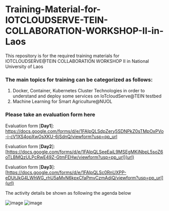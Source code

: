 # Training-Material-for-IOTCLOUDSERVE-TEIN-COLLABORATION-WORKSHOP-II-in-Laos
This repository is for the required training materials for IOTCLOUDSERVE@TEIN COLLABORATION WORKSHOP II in National University of Laos

### The main topics for training can be categorized as follows:
1. Docker, Container, Kubernetes Cluster Technologies in order to understand and deploy some services on IoTcloudServe@TEIN testbed 
2. Machine Learning for Smart Agriculture@NUOL

### **Please take an evaluation form here**
Evaluation form [**Day1**]: https://docs.google.com/forms/d/e/1FAIpQLSdpZery5SDNPkZ0sTMpOxPVo-i-cV1XS4opXwOsXKU-6jSdnQ/viewform?usp=pp_url

Evaluation form [**Day2**]: [https://docs.google.com/forms/d/e/1FAIpQLSeeEaiL9MSEgMKiNbpL5soZ6oTLBMQzULPcRwE49Z-GtmFEHw/viewform?usp=pp_url](url) 

Evaluation form [**Day3**]: [https://docs.google.com/forms/d/e/1FAIpQLSc0RnUXPP-eDUtJkG4LWhWG_rhU5aMvN6kpxCfaPmvCzmAdiQ/viewform?usp=pp_url](url) 

The activity details be shown as following the agenda below

![image](https://user-images.githubusercontent.com/51705645/70586425-9cd17200-1bf9-11ea-8c14-08ba8c4d1fcc.png)
![image](https://user-images.githubusercontent.com/51705645/70586463-b96daa00-1bf9-11ea-8e98-ef7d88146c25.png)
